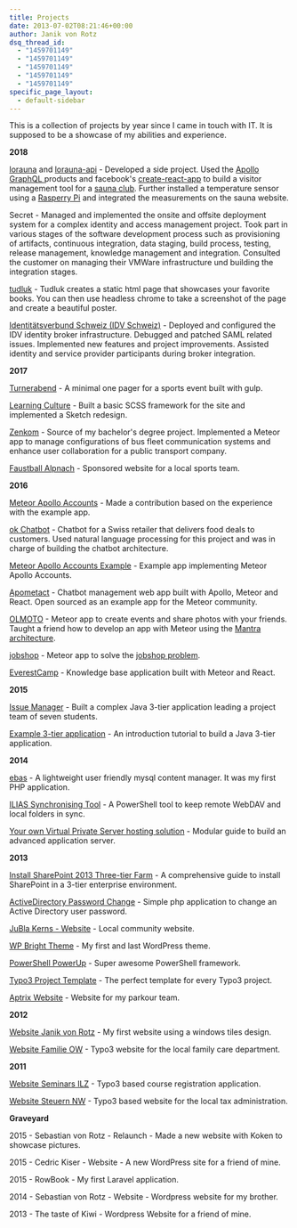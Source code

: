 ```yaml
---
title: Projects
date: 2013-07-02T08:21:46+00:00
author: Janik von Rotz
dsq_thread_id:
  - "1459701149"
  - "1459701149"
  - "1459701149"
  - "1459701149"
  - "1459701149"
specific_page_layout:
  - default-sidebar
---
```

This is a collection of projects by year since I came in touch with IT. It is supposed to be a showcase of my abilities and experience.

**2018**

[lorauna](https://github.com/janikvonrotz/lorauna) and [lorauna-api](https://github.com/janikvonrotz/lorauna-api) - Developed a side project. Used the [Apollo GraphQL ](https://www.apollographql.com/) products and facebook's [create-react-app](https://facebook.github.io/create-react-app/) to build a visitor management tool for a [sauna club](https://saunalorrainebad.ch/). Further installed a temperature sensor using a [Rasperry Pi](https://www.raspberrypi.org/) and integrated the measurements on the sauna website.

Secret - Managed and implemented the onsite and offsite deployment system for a complex identity and access management project. Took part in various stages of the software development process such as provisioning of artifacts, continuous integration, data staging, build process, testing, release management, knowledge management and integration. Consulted the customer on managing their VMWare infrastructure und building the integration stages.

[tudluk](https://github.com/janikvonrotz/tudluk) - Tudluk creates a static html page that showcases your favorite books. You can then use headless chrome to take a screenshot of the page and create a beautiful poster.

[Identitätsverbund Schweiz (IDV Schweiz)](https://www.idv-fsi.ch/) - Deployed and configured the IDV identity broker infrastructure. Debugged and patched SAML related issues. Implemented new features and project improvements. Assisted identity and service provider participants during broker integration.

**2017**

[Turnerabend](https://github.com/janikvonrotz/turnerabend) - A minimal one pager for a sports event built with gulp.

[Learning Culture](https://www.learningculture.ch/) - Built a basic SCSS framework for the site and implemented a Sketch redesign. 

[Zenkom](https://github.com/janikvonrotz/Zenkom) - Source of my bachelor's degree project. Implemented a Meteor app to manage configurations of bus fleet communication systems and enhance user collaboration for a public transport company.

[Faustball Alpnach](https://www.faustball-alpnach.ch) - Sponsored website for a local sports team.

**2016**

[Meteor Apollo Accounts](https://github.com/nicolaslopezj/meteor-apollo-accounts) - Made a contribution based on the experience with the example app.

[ok Chatbot](https://github.com/janikvonrotz/ok-chatbot) - Chatbot for a Swiss retailer that delivers food deals to customers. Used natural language processing for this project and was in charge of building the chatbot architecture.

[Meteor Apollo Accounts Example](https://github.com/janikvonrotz/meteor-apollo-accounts-example) - Example app implementing Meteor Apollo Accounts.

[Apometact](https://github.com/janikvonrotz/Apometact) - Chatbot management web app built with Apollo, Meteor and React. Open sourced as an example app for the Meteor community. 

[OLMOTO](https://github.com/janikvonrotz/olmoto) - Meteor app to create events and share photos with your friends. Taught a friend how to develop an app with Meteor using the [Mantra architecture](https://kadirahq.github.io/mantra/).

[jobshop](https://github.com/janikvonrotz/jobshop) - Meteor app to solve the [jobshop problem](https://developers.google.com/optimization/scheduling/job_shop).

[EverestCamp](https://github.com/BitSherpa/EverestCamp) - Knowledge base application built with Meteor and React.

**2015**

[Issue Manager](https://github.com/janikvonrotz/issue-manager) - Built a complex Java 3-tier application leading a project team of seven students.

[Example 3-tier application](https://janikvonrotz.ch/2015/03/15/build-a-java-3-tier-application-from-scratch-part-1-introduction-and-project-setup/) - An introduction tutorial to build a Java 3-tier application.

**2014**

[ebas](https://github.com/janikvonrotz/ebas) - A lightweight user friendly mysql content manager. It was my first PHP application.

[ILIAS Synchronising Tool](https://janikvonrotz.ch/2014/10/17/ilias-synchronising-tool/) - A PowerShell tool to keep remote WebDAV and local folders in sync.

[Your own Virtual Private Server hosting solution](https://janikvonrotz.ch/your-own-virtual-private-server-hosting-solution/) - Modular guide to build an advanced application server.

**2013**

[Install SharePoint 2013 Three-tier Farm](https://janikvonrotz.ch/install-sharepoint-2013-three-tier-farm/) - A comprehensive guide to install SharePoint in a 3-tier enterprise environment.

[ActiveDirectory Password Change](https://github.com/janikvonrotz/ActiveDirectory-Password-Change) - Simple php application to change an Active Directory user password.

[JuBla Kerns - Website](http://kerns.jubla.ch/) - Local community website.

[WP Bright Theme](https://github.com/janikvonrotz/WP-Bright-Theme) - My first and last WordPress theme.

[PowerShell PowerUp](https://janikvonrotz.github.io/PowerShell-PowerUp/) - Super awesome PowerShell framework.

[Typo3 Project Template](https://github.com/janikvonrotz/Typo3-Project-Template) - The perfect template for every Typo3 project.

[Aptrix Website](http://aptrix.ch/) - Website for my parkour team.

**2012**

[Website Janik von Rotz](https://janikvonrotz.ch/2013/07/02/website-janik-von-rotz/) - My first website using a windows tiles design.

[Website Familie OW](https://janikvonrotz.ch/2013/07/02/website-familie-ow) - Typo3 website for the local family care department.

**2011**

[Website Seminars ILZ](https://janikvonrotz.ch/2013/07/02/website-seminars-ilz) - Typo3 based course registration application.

[Website Steuern NW](https://janikvonrotz.ch/2013/07/02/website-steuern-nw) - Typo3 based website for the local tax administration.

**Graveyard**

2015 - Sebastian von Rotz - Relaunch - Made a new website with Koken to showcase pictures.

2015 - Cedric Kiser - Website - A new WordPress site for a friend of mine.

2015 - RowBook - My first Laravel application.

2014 - Sebastian von Rotz - Website - Wordpress website for my brother.

2013 - The taste of Kiwi - Wordpress Website for a friend of mine.